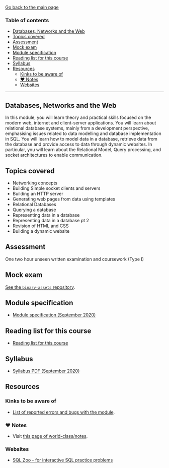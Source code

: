 [Go back to the main page](../../../README.md)

### Table of contents

- [Databases, Networks and the Web](#databases-networks-and-the-web)
- [Topics covered](#topics-covered)
- [Assessment](#assessment)
- [Mock exam](#mock-exam)
- [Module specification](#module-specification)
- [Reading list for this course](#reading-list-for-this-course)
- [Syllabus](#syllabus)
- [Resources](#resources)
  - [Kinks to be aware of](#kinks-to-be-aware-of)
  - [:heart: Notes](#heart-notes)
  - [Websites](#websites)

---

## Databases, Networks and the Web

In this module, you will learn theory and practical skills focused
on the modern web, internet and client-server applications. You will
learn about relational database systems, mainly from a development
perspective, emphasising issues related to data modelling and
database implementation in SQL. You will learn how to model data in a
database, retrieve data from the database and provide access to data
through dynamic websites. In particular, you will learn about the
Relational Model, Query processing, and socket architectures to enable
communication.

## Topics covered

- Networking concepts
- Building Simple socket clients and servers
- Building an HTTP server
- Generating web pages from data using templates
- Relational Databases
- Querying a database
- Representing data in a database
- Representing data in a database pt 2
- Revision of HTML and CSS
- Building a dynamic website

## Assessment

One two hour unseen written examination and coursework (Type I)

## Mock exam

[See the `binary-assets` repository](https://github.com/world-class/binary-assets/tree/master/modules/cm2040-dnw).

## Module specification

- [Module specification (September 2020)](https://github.com/world-class/binary-assets/blob/master/modules/module-specification/CM2040_DNW-Module-Spec.pdf)

## Reading list for this course

- [Reading list for this course](https://github.com/world-class/binary-assets/blob/master/modules/cm2040-dnw/CM2040_DNW-reading-list.pdf)

## Syllabus

- [Syllabus PDF (September 2020)](https://github.com/world-class/binary-assets/blob/master/modules/syllabi/Syllabus_CM2040_DNW.pdf)

## Resources

### Kinks to be aware of

- [List of reported errors and bugs with the module](../../../kinks/level-5/cm-2040-databases-networks-and-the-web/).

### :heart: Notes

- Visit [this page of world-class/notes](https://github.com/world-class/notes/tree/master/level-5/databases-networks-and-the-web).

### Websites

- [SQL Zoo - for interactive SQL practice problems](https://sqlzoo.net/)
